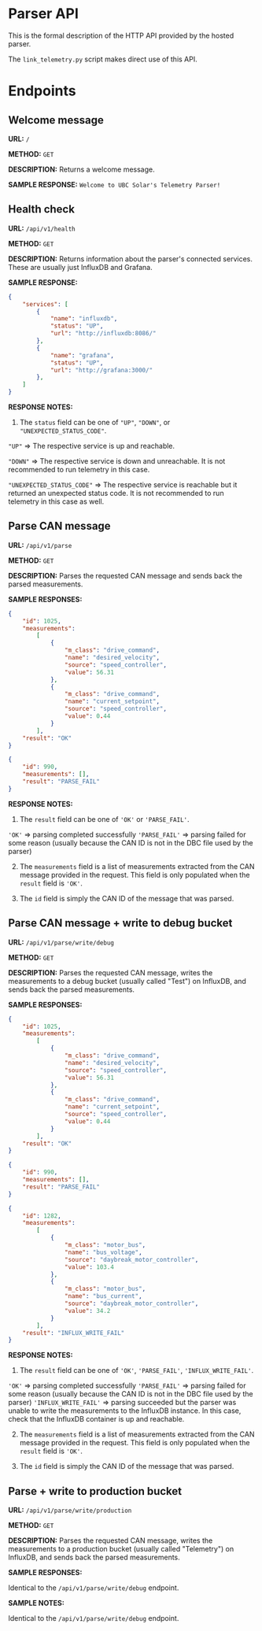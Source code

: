 # Parser API

This is the formal description of the HTTP API provided by the hosted parser.

The `link_telemetry.py` script makes direct use of this API.

# Endpoints

## Welcome message

**URL:** `/`

**METHOD:** `GET`

**DESCRIPTION:** Returns a welcome message.

**SAMPLE RESPONSE:** `Welcome to UBC Solar's Telemetry Parser!`

## Health check

**URL:** `/api/v1/health`

**METHOD:** `GET`

**DESCRIPTION:** Returns information about the parser's connected services. These are usually just InfluxDB and Grafana.

**SAMPLE RESPONSE:** 

```json
{
    "services": [
        {
            "name": "influxdb",
            "status": "UP",
            "url": "http://influxdb:8086/"
        },
        {
            "name": "grafana",
            "status": "UP",
            "url": "http://grafana:3000/"
        },
    ]
}
```

**RESPONSE NOTES:** 

1. The `status` field can be one of `"UP"`, `"DOWN"`, or `"UNEXPECTED_STATUS_CODE"`.

`"UP"` => The respective service is up and reachable.

`"DOWN"` => The respective service is down and unreachable. It is not recommended to run telemetry in this case.

`"UNEXPECTED_STATUS_CODE"` => The respective service is reachable but it returned an unexpected status code. It is not recommended to run telemetry in this case as well.

## Parse CAN message

**URL:** `/api/v1/parse`

**METHOD:** `GET`

**DESCRIPTION:** Parses the requested CAN message and sends back the parsed measurements.

**SAMPLE RESPONSES:** 

```json
{
    "id": 1025,
    "measurements": 
        [
            {
                "m_class": "drive_command",
                "name": "desired_velocity",
                "source": "speed_controller",
                "value": 56.31
            },
            {
                "m_class": "drive_command", 
                "name": "current_setpoint", 
                "source": "speed_controller",
                "value": 0.44
            }
        ],
    "result": "OK"
}
```

```json
{
    "id": 990,
    "measurements": [],
    "result": "PARSE_FAIL"
}
```

**RESPONSE NOTES:**

1. The `result` field can be one of `'OK'` or `'PARSE_FAIL'`.

`'OK'` => parsing completed successfully
`'PARSE_FAIL'` => parsing failed for some reason (usually because the CAN ID is not in the DBC file used by the parser)

2. The `measurements` field is a list of measurements extracted from the CAN message provided in the request. This field is only populated when the `result` field is `'OK'`.

3. The `id` field is simply the CAN ID of the message that was parsed.

## Parse CAN message + write to debug bucket

**URL:** `/api/v1/parse/write/debug`

**METHOD:** `GET`

**DESCRIPTION:** Parses the requested CAN message, writes the measurements to a debug bucket (usually called "Test") on InfluxDB, and sends back the parsed measurements.

**SAMPLE RESPONSES:** 

```json
{
    "id": 1025,
    "measurements": 
        [
            {
                "m_class": "drive_command",
                "name": "desired_velocity",
                "source": "speed_controller",
                "value": 56.31
            },
            {
                "m_class": "drive_command", 
                "name": "current_setpoint", 
                "source": "speed_controller",
                "value": 0.44
            }
        ],
    "result": "OK"
}
```

```json
{
    "id": 990,
    "measurements": [],
    "result": "PARSE_FAIL"
}
```

```json
{
    "id": 1282, 
    "measurements": 
        [
            {
                "m_class": "motor_bus",
                "name": "bus_voltage",
                "source": "daybreak_motor_controller",
                "value": 103.4
            },
            {
                "m_class": "motor_bus",
                "name": "bus_current",
                "source": "daybreak_motor_controller",
                "value": 34.2
            }
        ],
    "result": "INFLUX_WRITE_FAIL"
}
```

**RESPONSE NOTES:**

1. The `result` field can be one of `'OK'`, `'PARSE_FAIL'`, `'INFLUX_WRITE_FAIL'`.

`'OK'` => parsing completed successfully
`'PARSE_FAIL'` => parsing failed for some reason (usually because the CAN ID is not in the DBC file used by the parser)
`'INFLUX_WRITE_FAIL'` => parsing succeeded but the parser was unable to write the measurements to the InfluxDB instance. In this case, check that the InfluxDB container is up and reachable. 

2. The `measurements` field is a list of measurements extracted from the CAN message provided in the request. This field is only populated when the `result` field is `'OK'`.

3. The `id` field is simply the CAN ID of the message that was parsed.

## Parse + write to production bucket

**URL:** `/api/v1/parse/write/production`

**METHOD:** `GET`

**DESCRIPTION:** Parses the requested CAN message, writes the measurements to a production bucket (usually called "Telemetry") on InfluxDB, and sends back the parsed measurements.

**SAMPLE RESPONSES:**

Identical to the `/api/v1/parse/write/debug` endpoint.

**SAMPLE NOTES:**

Identical to the `/api/v1/parse/write/debug` endpoint.
